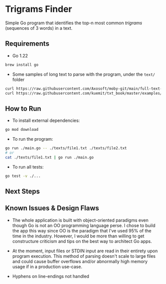 # Trigrams Finder

Simple Go program that identifies the top-n most common _trigrams_ (sequences of 3 words) in a text.

## Requirements

* Go 1.22

```bash
brew install go
```

* Some samples of long text to parse with the program, under the `text/` folder

```bash
curl https://raw.githubusercontent.com/Axosoft/moby-git/main/full-text-moby-dick.txt -o ./texts/moby-dick.txt
curl https://raw.githubusercontent.com/kuemit/txt_book/master/examples/alice_in_wonderland.txt -o ./texts/alice-in-wonderland.txt
```

## How to Run

* To install external dependencies:

```bash
go mod download
```

* To run the program:

```bash
go run ./main.go -- ./texts/file1.txt ./texts/file2.txt
# or
cat ./texts/file1.txt | go run ./main.go
```

* To run all tests:

```bash
go test -v ./...
```

## Next Steps


## Known Issues & Design Flaws

* The whole application is built with object-oriented paradigms even though Go is not an OO programming language perse. I chose to build the app this way since OO is the paradigm that I've used 95% of the time in the industry. However, I would be more than willing to get constructure criticism and tips on the best way to architect Go apps.

* At the moment, input files or STDIN input are read in their entirety upon program execution. This method of parsing doesn't scale to large files and could cause buffer overflows and/or abnormally high memory usage if in a production use-case.

* Hyphens on line-endings not handled
